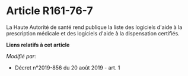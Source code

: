 # Article R161-76-7

La Haute Autorité de santé rend publique la liste des logiciels d'aide à la prescription médicale et des logiciels d'aide à
la dispensation certifiés.

**Liens relatifs à cet article**

_Modifié par_:

  - Décret n°2019-856 du 20 août 2019 - art. 1
